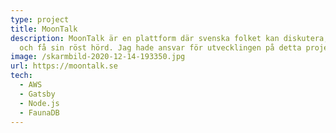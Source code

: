 ```yaml
---
type: project
title: MoonTalk
description: MoonTalk är en plattform där svenska folket kan diskutera, rösta
  och få sin röst hörd. Jag hade ansvar för utvecklingen på detta projekt.
image: /skarmbild-2020-12-14-193350.jpg
url: https://moontalk.se
tech:
  - AWS
  - Gatsby
  - Node.js
  - FaunaDB
---
```

